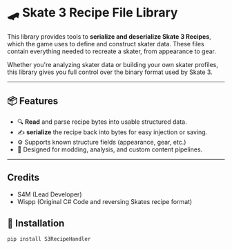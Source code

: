 # 🛹 Skate 3 Recipe File Library

This library provides tools to **serialize and deserialize Skate 3 Recipes**, which the game uses to define and construct skater data. These files contain everything needed to recreate a skater, from appearance to gear.

Whether you're analyzing skater data or building your own skater profiles, this library gives you full control over the binary format used by Skate 3.

---

## 📦 Features

- 🔍 **Read** and parse recipe bytes into usable structured data.
- ✍️ **serialize** the recipe back into bytes for easy injection or saving.
- ⚙️ Supports known structure fields (appearance, gear, etc.)
- 🧪 Designed for modding, analysis, and custom content pipelines.

---

## Credits

- S4M (Lead Developer)
- Wispp (Original C# Code and reversing Skates recipe format)

## 🧰 Installation

```bash
pip install S3RecipeHandler
```